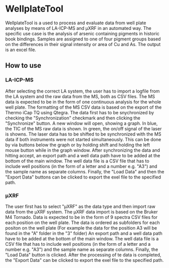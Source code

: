# WellplateTool
WellplateTool is a used to process and evaluate data from well plate analyses by means of LA-ICP-MS and µXRF in an automated way. The specific use case is the analysis of arsenic containing pigments in historic book bindings. Samples are assigned to one of four pigment groups based on the differences in their signal intensity or area of Cu and As. The output is an excel file.

## How to use
### LA-ICP-MS
After selecting the correct LA system, the user has to import a logfile from the LA system and the raw data from the MS, both as CSV files. The MS data is expected to be in the form of one continuous analysis for the whole well plate. 
The formatting of the MS CSV data is based on the export of the Thermo iCap TQ using Qtegra. 
The data first has to be snychronized by checking the "Synchronization" checkmark and then clicking the "Synchronize" button. 
A new window will open, showing a graph. In blue, the TIC of the MS raw data is shown. 
In green, the on/off signal of the laser is showns. 
The laser data has to be shifted to be synchronized with the MS data if both instruments were not started simultaneously. 
This can be done by via buttons below the graph or by holding shift and holding the left mouse button while in the graph window. 
After synchronizing the data and hitting accept, an export path and a well data path have to be added at the bottom of the main window. 
The well data file is a CSV file that has to include well positions (in the form of a letter and a number e.g. "A3") and the sample name as separate columns. 
Finally, the "Load Data" and then the "Export Data" buttons can be clicked to export the exel file to the specified path.

### µXRF
The user first has to select "µXRF" as the data type and then import raw data from the µXRF system. The µXRF data import is based on the Bruker M4 Tornado. 
Data is expected to be in the form of 9 spectra CSV files for each position on the well plate.
The data is ordered as subfolders for each positon on the well plate (For example the data for the position A3 will be found in the "A" folder in the "3" folder) 
An export path and a well data path have to be added at the bottom of the main window. 
The well data file is a CSV file that has to include well positions (in the form of a letter and a number e.g. "A3") and the sample name as separate columns. 
Finally, the "Load Data" button is clicked. After the processing of te data is completed, the "Export Data" can be clicked to export the exel file to the specified path.
